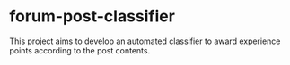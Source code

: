 # forum-post-classifier
This project aims to develop an automated classifier to award experience points according to the post contents.
